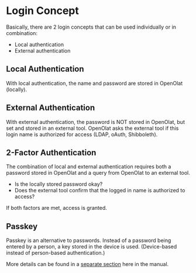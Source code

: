 # Login Concept

Basically, there are 2 login concepts that can be used individually or in combination:

* Local authentication
* External authentication

## Local Authentication

With local authentication, the name and password are stored in OpenOlat (locally).

## External Authentication

With external authentication, the password is NOT stored in OpenOlat, but set and stored in an external tool. OpenOlat asks the external tool if this login name is authorized for access (LDAP, oAuth, Shibboleth).

## 2-Factor Authentication

The combination of local and external authentication requires both a password stored in OpenOlat and a query from OpenOlat to an external tool.

* Is the locally stored password okay?
* Does the external tool confirm that the logged in name is authorized to access?

If both factors are met, access is granted.

## Passkey

Passkey is an alternative to passwords. Instead of a password being entered by a person, a key stored in the device is used. (Device-based instead of person-based authentication.)

More details can be found in a [separate section](../login_registration/Passkey.md) here in the manual.